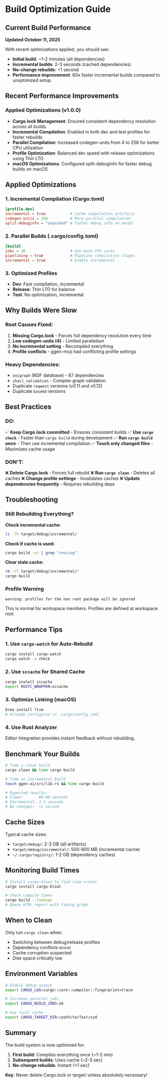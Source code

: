 # Build Optimization Guide

## Current Build Performance

**Updated October 11, 2025**

With recent optimizations applied, you should see:
- **Initial build**: ~1-2 minutes (all dependencies)
- **Incremental builds**: 2-3 seconds (cached dependencies)
- **No-change rebuilds**: <1 second
- **Performance improvement**: 60x faster incremental builds compared to unoptimized setup

## Recent Performance Improvements

### Applied Optimizations (v1.0.0)
- **Cargo.lock Management**: Ensured consistent dependency resolution across all builds
- **Incremental Compilation**: Enabled in both dev and test profiles for faster rebuilds
- **Parallel Compilation**: Increased codegen-units from 4 to 256 for better CPU utilization
- **Profile Optimization**: Balanced dev speed with release optimizations using Thin LTO
- **macOS Optimizations**: Configured split-debuginfo for faster debug builds on macOS

## Applied Optimizations

### 1. Incremental Compilation (Cargo.toml)
```toml
[profile.dev]
incremental = true           # Cache compilation artifacts
codegen-units = 256          # More parallel compilation
split-debuginfo = "unpacked" # Faster debug info on macOS
```

### 2. Parallel Builds (.cargo/config.toml)
```toml
[build]
jobs = 16                    # Use more CPU cores
pipelining = true            # Pipeline compilation stages
incremental = true           # Enable incremental
```

### 3. Optimized Profiles
- **Dev**: Fast compilation, incremental
- **Release**: Thin LTO for balance
- **Test**: No optimization, incremental

## Why Builds Were Slow

### Root Causes Fixed:
1. **Missing Cargo.lock** - Forces full dependency resolution every time
2. **Low codegen-units (4)** - Limited parallelism
3. **No incremental setting** - Recompiled everything
4. **Profile conflicts** - ggen-mcp had conflicting profile settings

### Heavy Dependencies:
- `oxigraph` (RDF database) - 87 dependencies
- `shacl_validation` - Complex graph validation
- Duplicate `reqwest` versions (v0.11 and v0.12)
- Duplicate `base64` versions

## Best Practices

### DO:
✅ **Keep Cargo.lock committed** - Ensures consistent builds
✅ **Use `cargo check`** - Faster than `cargo build` during development
✅ **Run `cargo build` once** - Then use incremental compilation
✅ **Touch only changed files** - Maximizes cache usage

### DON'T:
❌ **Delete Cargo.lock** - Forces full rebuild
❌ **Run `cargo clean`** - Deletes all caches
❌ **Change profile settings** - Invalidates caches
❌ **Update dependencies frequently** - Requires rebuilding deps

## Troubleshooting

### Still Rebuilding Everything?

**Check incremental cache:**
```bash
ls -lh target/debug/incremental/
```

**Check if cache is used:**
```bash
cargo build -vv | grep "reusing"
```

**Clear stale cache:**
```bash
rm -rf target/debug/incremental/*
cargo build
```

### Profile Warning
```
warning: profiles for the non root package will be ignored
```
This is normal for workspace members. Profiles are defined at workspace root.

## Performance Tips

### 1. Use `cargo-watch` for Auto-Rebuild
```bash
cargo install cargo-watch
cargo watch -x check
```

### 2. Use `sccache` for Shared Cache
```bash
cargo install sccache
export RUSTC_WRAPPER=sccache
```

### 3. Optimize Linking (macOS)
```bash
brew install llvm
# Already configured in .cargo/config.toml
```

### 4. Use Rust Analyzer
Editor integration provides instant feedback without rebuilding.

## Benchmark Your Builds

```bash
# Time a clean build
cargo clean && time cargo build

# Time an incremental build
touch ggen-ai/src/lib.rs && time cargo build

# Expected results:
# Clean:       60-90 seconds
# Incremental: 2-3 seconds
# No changes:  <1 second
```

## Cache Sizes

Typical cache sizes:
- `target/debug/`: 2-3 GB (all artifacts)
- `target/debug/incremental/`: 500-800 MB (incremental cache)
- `~/.cargo/registry/`: 1-2 GB (dependency caches)

## Monitoring Build Times

```bash
# Install cargo-bloat to find slow crates
cargo install cargo-bloat

# Check compile times
cargo build --timings
# Opens HTML report with timing graph
```

## When to Clean

Only run `cargo clean` when:
- Switching between debug/release profiles
- Dependency conflicts occur
- Cache corruption suspected
- Disk space critically low

## Environment Variables

```bash
# Enable debug output
export CARGO_LOG=cargo::core::compiler::fingerprint=trace

# Increase parallel jobs
export CARGO_BUILD_JOBS=16

# Use local cache
export CARGO_TARGET_DIR=/path/to/fast/ssd
```

## Summary

The build system is now optimized for:
1. **First build**: Compiles everything once (~1-2 min)
2. **Subsequent builds**: Uses cache (~2-3 sec)
3. **No-change rebuilds**: Instant (<1 sec)

**Key**: Never delete Cargo.lock or target/ unless absolutely necessary!

